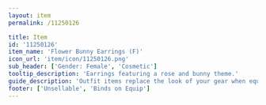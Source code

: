 ```yaml
---
layout: item
permalink: /11250126

title: Item
id: '11250126'
item_name: 'Flower Bunny Earrings (F)'
icon_url: 'item/icon/11250126.png'
sub_header: ['Gender: Female', 'Cosmetic']
tooltip_description: 'Earrings featuring a rose and bunny theme.'
guide_description: 'Outfit items replace the look of your gear when equipped.'
footer: ['Unsellable', 'Binds on Equip']
---
```

